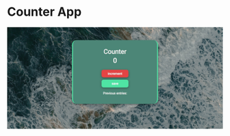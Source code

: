 # Counter App
![ScreenShot](images/FireShot%20Capture%20362%20-%20Space%20Exploration%20recap%20-%20scrimba.com.jpg)
